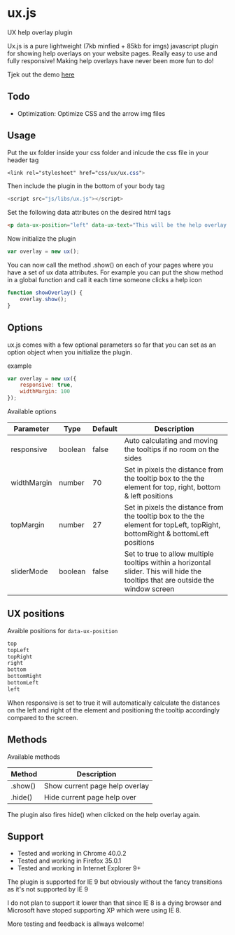 # ux.js
UX help overlay plugin

Ux.js is a pure lightweight (7kb minfied + 85kb for imgs) javascript plugin for showing help overlays on your website pages.
Really easy to use and fully responsive! Making help overlays have never been more fun to do!

Tjek out the demo [here](http://ux.lyngbach.com/)


Todo
--------
* Optimization: Optimize CSS and the arrow img files


Usage
--------
Put the ux folder inside your css folder and inlcude the css file in your header tag
```css
<link rel="stylesheet" href="css/ux/ux.css">
```

Then include the plugin in the bottom of your body tag
```js
<script src="js/libs/ux.js"></script>
```

Set the following data attributes on the desired html tags
```html
<p data-ux-position="left" data-ux-text="This will be the help overlay text">This is a paragraph</p>
```

Now initialize the plugin
```js
var overlay = new ux();
```

You can now call the method .show() on each of your pages where you have a set of ux data attributes. For example you can put the show method in a global function and call it each time someone clicks a help icon

```js
function showOverlay() {
	overlay.show();	
}
```


Options
--------
ux.js comes with a few optional parameters so far that you can set as an option object when you initialize the plugin.

example
```js
var overlay = new ux({
	responsive: true,
	widthMargin: 100
});
```

Available options

| Parameter		| Type		| Default	| Description																|
| ------------- | --------- | --------- | ------------------------------------------------------------------------- |
| responsive	| boolean	| false		| Auto calculating and moving the tooltips if no room on the sides	|
| widthMargin	| number	| 70		| Set in pixels the distance from the tooltip box to the the element for top, right, bottom & left positions			|
| topMargin		| number	| 27		| Set in pixels the distance from the tooltip box to the the element for topLeft, topRight, bottomRight & bottomLeft positions		|
| sliderMode	| boolean	| false		| 	Set to true to allow multiple tooltips within a horizontal slider. This will hide the tooltips that are outside the window screen	 	|


UX positions
--------

Avaible positions for `data-ux-position`
```html
top
topLeft
topRight
right
bottom
bottomRight
bottomLeft
left
```

When responsive is set to true it will automatically calculate the distances on the left and right of the element and positioning the tooltip accordingly compared to the screen.


Methods
--------
Available methods

| Method		| Description										|
|---------------|---------------------------------------------------|
| .show()		| Show current page help overlay					|
| .hide()		| Hide current page help over						|

The plugin also fires hide() when clicked on the help overlay again.


Support
--------
* Tested and working in Chrome 40.0.2
* Tested and working in Firefox 35.0.1
* Tested and working in Internet Explorer 9+

The plugin is supported for IE 9 but obviously without the fancy transitions as it's not supported by IE 9

I do not plan to support it lower than that since IE 8 is a dying browser and Microsoft have stoped supporting XP which were using IE 8.

More testing and feedback is allways welcome!

